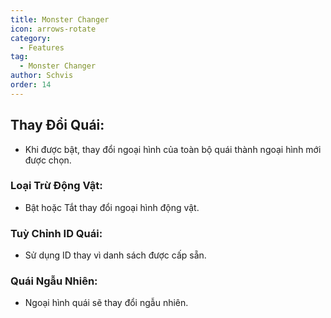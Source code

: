 ```yaml
---
title: Monster Changer
icon: arrows-rotate
category:
  - Features
tag:
  - Monster Changer
author: Schvis
order: 14
---
```


## Thay Đổi Quái:
- Khi được bật, thay đổi ngoại hình của toàn bộ quái thành ngoại hình mới được chọn.
### Loại Trừ Động Vật:
- Bật hoặc Tắt thay đổi ngoại hình động vật.
### Tuỳ Chỉnh ID Quái:
- Sử dụng ID thay vì danh sách được cấp sẵn.
### Quái Ngẫu Nhiên:
- Ngoại hình quái sẽ thay đổi ngẫu nhiên.
